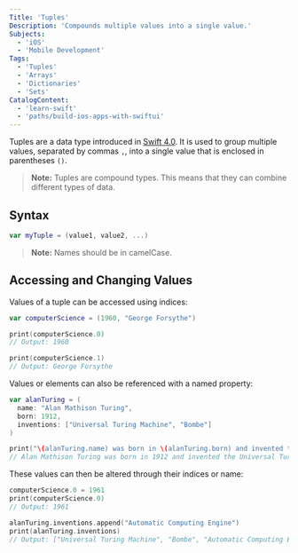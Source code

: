 ```yaml
---
Title: 'Tuples'
Description: 'Compounds multiple values into a single value.'
Subjects:
  - 'iOS'
  - 'Mobile Development'
Tags:
  - 'Tuples'
  - 'Arrays'
  - 'Dictionaries'
  - 'Sets'
CatalogContent:
  - 'learn-swift'
  - 'paths/build-ios-apps-with-swiftui'
---
```


Tuples are a data type introduced in [Swift 4.0](https://www.swift.org/blog/swift-4.0-released/). It is used to group multiple values, separated by commas `,`, into a single value that is enclosed in parentheses `()`.

> **Note:** Tuples are compound types. This means that they can combine different types of data.

## Syntax

```swift
var myTuple = (value1, value2, ...)
```

> **Note:** Names should be in camelCase.

## Accessing and Changing Values

Values of a tuple can be accessed using indices:

```swift
var computerScience = (1960, "George Forsythe")

print(computerScience.0)
// Output: 1960

print(computerScience.1)
// Output: George Forsythe
```

Values or elements can also be referenced with a named property:

```swift
var alanTuring = (
  name: "Alan Mathison Turing",
  born: 1912,
  inventions: ["Universal Turing Machine", "Bombe"]
)

print("\(alanTuring.name) was born in \(alanTuring.born) and invented the \(alanTuring.inventions[0]).")
// Alan Mathison Turing was born in 1912 and invented the Universal Turing Machine.
```

These values can then be altered through their indices or name:

```swift
computerScience.0 = 1961
print(computerScience.0)
// Output: 1961

alanTuring.inventions.append("Automatic Computing Engine")
print(alanTuring.inventions)
// Output: ["Universal Turing Machine", "Bombe", "Automatic Computing Engine"]
```
